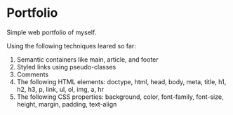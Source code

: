 # Portfolio
Simple web portfolio of myself.

Using the following techniques leared so far:
  1. Semantic containers like main, article, and footer
  2. Styled links using pseudo-classes
  3. Comments
  4. The following HTML elements: doctype, html, head, body, meta, title, h1, h2, h3, p, link, ul, ol, img, a, hr
  5. The following CSS properties: background, color, font-family, font-size, height, margin, padding, text-align

